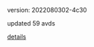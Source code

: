 version: 2022080302-4c30

updated 59 avds

[details](https://github.com/0x74f917491bfa7ebfa379/ali_avd_db/blob/master/change_log/2022/08/03/02/4c30.txt)